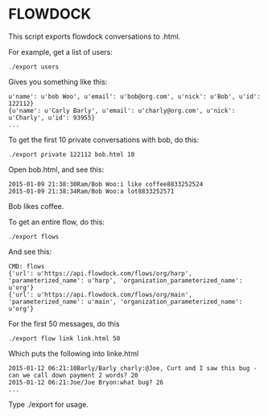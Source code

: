 # FLOWDOCK

This script exports flowdock conversations to .html.

For example, get a list of users:

    ./export users

Gives you something like this:

    u'name': u'bob Woo', u'email': u'bob@org.com', u'nick': u'Bob', u'id': 122112}
    {u'name': u'Carly Barly', u'email': u'charly@org.com', u'nick': u'Charly', u'id': 93955}
    ...

To get the first 10 private conversations with bob, do this:
  
    ./export private 122112 bob.html 10

Open bob.html, and see this:

    2015-01-09 21:38:30Ram/Bob Woo:i like coffee8833252524
    2015-01-09 21:38:34Ram/Bob Woo:a lot8833252571

Bob likes coffee.

To get an entire flow, do this:

    ./export flows

And see this:

    CMD: flows
    {'url': u'https://api.flowdock.com/flows/org/harp', 'parameterized_name': u'harp', 'organization_parameterized_name': u'org'}
    {'url': u'https://api.flowdock.com/flows/org/main', 'parameterized_name': u'main', 'organization_parameterized_name': u'org'}

For the first 50 messages, do this

    ./export flow link link.html 50

Which puts the following into linke.html

    2015-01-12 06:21:10Barly/Barly charly:@Joe, Curt and I saw this bug - can we call down payment 2 words? 20
    2015-01-12 06:21:Joe/Joe Bryon:what bug? 26
    ...

Type ./export for usage.